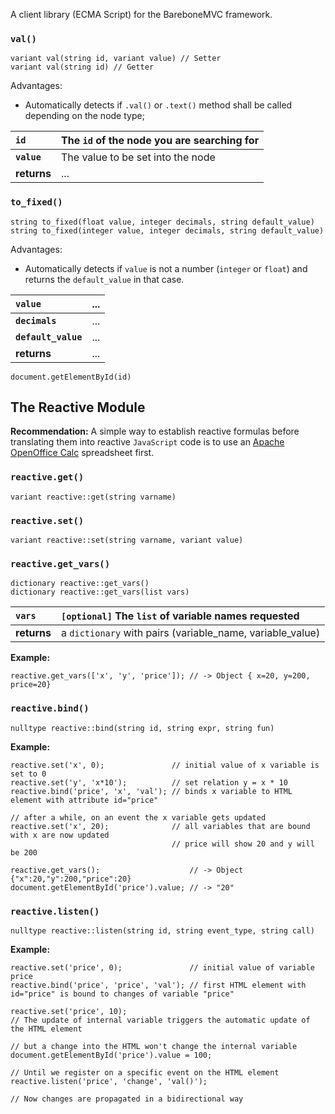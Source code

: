 

A client library (ECMA Script) for the BareboneMVC framework.

### `val()` ###

```
variant val(string id, variant value) // Setter
variant val(string id) // Getter
```

Advantages:
  * Automatically detects if `.val()` or `.text()` method shall be called depending on the node type;

| **`id`** | The `id` of the node you are searching for |
|:---------|:-------------------------------------------|
| **`value`** | The value to be set into the node |
| **returns** | ... |

### `to_fixed()` ###

```
string to_fixed(float value, integer decimals, string default_value)
string to_fixed(integer value, integer decimals, string default_value)
```

Advantages:
  * Automatically detects if `value` is not a number (`integer` or `float`) and returns the `default_value` in that case.

| **`value`** | ... |
|:------------|:----|
| **`decimals`** | ... |
| **`default_value`** | ... |
| **returns** | ... |

```
document.getElementById(id)
```

## The Reactive Module ##

**Recommendation:** A simple way to establish reactive formulas before translating them into reactive `JavaScript` code is to use an [Apache OpenOffice Calc](https://www.openoffice.org/product/calc.html) spreadsheet first.

### `reactive.get()` ###

```
variant reactive::get(string varname)
```

### `reactive.set()` ###

```
variant reactive::set(string varname, variant value)
```

### `reactive.get_vars()` ###

```
dictionary reactive::get_vars()
dictionary reactive::get_vars(list vars)
```

| **`vars`** | `[optional]` The `list` of variable names requested |
|:-----------|:----------------------------------------------------|
| **returns** | a `dictionary` with pairs (variable\_name, variable\_value)  |

**Example:**
```
reactive.get_vars(['x', 'y', 'price']); // -> Object { x=20, y=200, price=20}
```

### `reactive.bind()` ###

```
nulltype reactive::bind(string id, string expr, string fun)
```

**Example:**

```
reactive.set('x', 0);               // initial value of x variable is set to 0
reactive.set('y', 'x*10');          // set relation y = x * 10
reactive.bind('price', 'x', 'val'); // binds x variable to HTML element with attribute id="price"

// after a while, on an event the x variable gets updated
reactive.set('x', 20);              // all variables that are bound with x are now updated
                                    // price will show 20 and y will be 200

reactive.get_vars();                    // -> Object {"x":20,"y":200,"price":20}
document.getElementById('price').value; // -> "20"
```

### `reactive.listen()` ###

```
nulltype reactive::listen(string id, string event_type, string call)
```

**Example:**

```
reactive.set('price', 0);               // initial value of variable price
reactive.bind('price', 'price', 'val'); // first HTML element with id="price" is bound to changes of variable "price"

reactive.set('price', 10); 
// The update of internal variable triggers the automatic update of the HTML element

// but a change into the HTML won't change the internal variable 
document.getElementById('price').value = 100;

// Until we register on a specific event on the HTML element 
reactive.listen('price', 'change', 'val()');

// Now changes are propagated in a bidirectional way
```